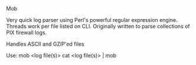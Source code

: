 Mob

Very quick log parser using Perl's powerful regular expression engine. Threads work per file listed on CLI. Originally written to parse collections of PIX firewall logs.

Handles ASCII and GZIP'ed files

Use:
mob <regex> <log file(s)>
cat <log file(s)> | mob <regex>
